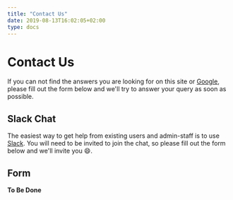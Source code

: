 ```yaml
---
title: "Contact Us"
date: 2019-08-13T16:02:05+02:00
type: docs
---
```


Contact Us
==========

If you can not find the answers you are looking for on this site or
[Google](//www.google.com/), please fill out the form below and we'll try to
answer your query as soon as possible.

Slack Chat
----------

The easiest way to get help from existing users and admin-staff is to use
[Slack](//robotariumcluster.slack.com/). You will need to be invited to join the
chat, so please fill out the form below and we'll invite you :smile:.

Form
----

__To Be Done__
